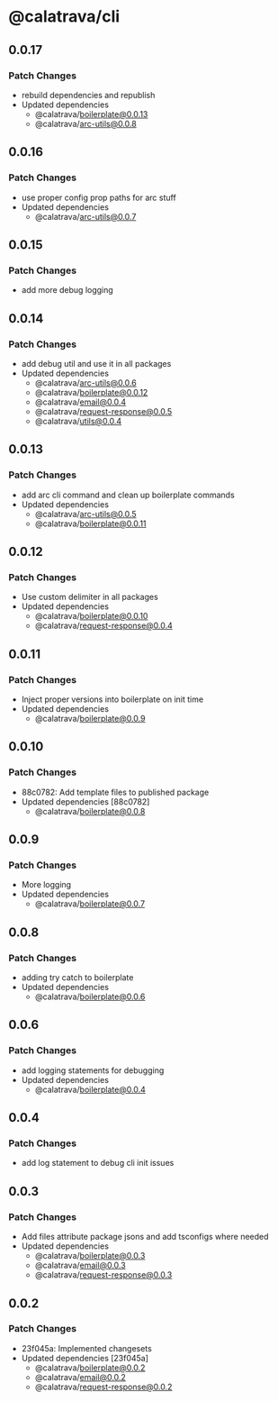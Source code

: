 # @calatrava/cli

## 0.0.17

### Patch Changes

- rebuild dependencies and republish
- Updated dependencies
  - @calatrava/boilerplate@0.0.13
  - @calatrava/arc-utils@0.0.8

## 0.0.16

### Patch Changes

- use proper config prop paths for arc stuff
- Updated dependencies
  - @calatrava/arc-utils@0.0.7

## 0.0.15

### Patch Changes

- add more debug logging

## 0.0.14

### Patch Changes

- add debug util and use it in all packages
- Updated dependencies
  - @calatrava/arc-utils@0.0.6
  - @calatrava/boilerplate@0.0.12
  - @calatrava/email@0.0.4
  - @calatrava/request-response@0.0.5
  - @calatrava/utils@0.0.4

## 0.0.13

### Patch Changes

- add arc cli command and clean up boilerplate commands
- Updated dependencies
  - @calatrava/arc-utils@0.0.5
  - @calatrava/boilerplate@0.0.11

## 0.0.12

### Patch Changes

- Use custom delimiter in all packages
- Updated dependencies
  - @calatrava/boilerplate@0.0.10
  - @calatrava/request-response@0.0.4

## 0.0.11

### Patch Changes

- Inject proper versions into boilerplate on init time
- Updated dependencies
  - @calatrava/boilerplate@0.0.9

## 0.0.10

### Patch Changes

- 88c0782: Add template files to published package
- Updated dependencies [88c0782]
  - @calatrava/boilerplate@0.0.8

## 0.0.9

### Patch Changes

- More logging
- Updated dependencies
  - @calatrava/boilerplate@0.0.7

## 0.0.8

### Patch Changes

- adding try catch to boilerplate
- Updated dependencies
  - @calatrava/boilerplate@0.0.6

## 0.0.6

### Patch Changes

- add logging statements for debugging
- Updated dependencies
  - @calatrava/boilerplate@0.0.4

## 0.0.4

### Patch Changes

- add log statement to debug cli init issues

## 0.0.3

### Patch Changes

- Add files attribute package jsons and add tsconfigs where needed
- Updated dependencies
  - @calatrava/boilerplate@0.0.3
  - @calatrava/email@0.0.3
  - @calatrava/request-response@0.0.3

## 0.0.2

### Patch Changes

- 23f045a: Implemented changesets
- Updated dependencies [23f045a]
  - @calatrava/boilerplate@0.0.2
  - @calatrava/email@0.0.2
  - @calatrava/request-response@0.0.2
